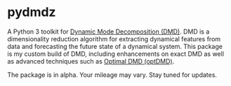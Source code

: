 # pydmdz

A Python 3 toolkit for [Dynamic Mode Decomposition (DMD)](https://en.wikipedia.org/wiki/Dynamic_mode_decomposition). DMD is a dimensionality reduction algorithm for extracting dynamical features from data and forecasting the future state of a dynamical system. This package is my custom build of DMD, including enhancements on exact DMD as well as advanced techniques such as [Optimal DMD (optDMD)](https://arxiv.org/abs/1704.02343v1). 

The package is in alpha. Your mileage may vary. Stay tuned for updates.
